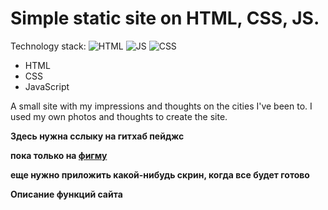 # Simple static site on HTML, CSS, JS.
Technology stack:
![HTML](https://img.shields.io/badge/HTML-orange?style=flat)
![JS](https://img.shields.io/badge/JS-yellow?style=flat)
![CSS](https://img.shields.io/badge/CSS-blue?style=flat)
- HTML
- CSS
- JavaScript

A small site with my impressions and thoughts on the cities I've been to. I used my own photos and thoughts to create the site.

**Здесь нужна сслыку на гитхаб пейджс**

**пока только на [фигму](https://www.figma.com/design/x9DqzoAONAWDAkJHylbztT/%D0%9E%D0%B1%D1%83%D1%87%D0%B0%D1%8E%D1%89%D0%B8%D0%B5-%D0%BF%D1%80%D0%BE%D0%B5%D0%BA%D1%82%D1%8B?node-id=0-1&p=f&t=XWOqSFkXt2eVn3kI-0)**

**еще нужно приложить какой-нибудь скрин, когда все будет готово**

**Описание функций сайта**
